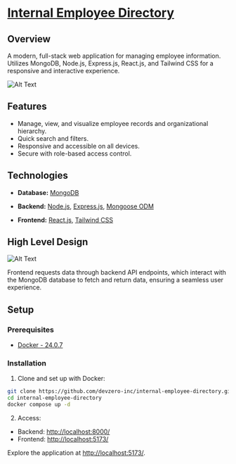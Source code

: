 # [Internal Employee Directory](https://github.com/devzero-inc/internal-employee-directory)


## Overview
A modern, full-stack web application for managing employee information. Utilizes MongoDB, Node.js, Express.js, React.js, and Tailwind CSS for a responsive and interactive experience.

![Alt Text](https://i.imgur.com/CIW6oSl.png)

## Features
- Manage, view, and visualize employee records and organizational hierarchy.
- Quick search and filters.
- Responsive and accessible on all devices.
- Secure with role-based access control.


## Technologies

- **Database:** [MongoDB](https://www.mongodb.com/)
- **Backend:** [Node.js](https://nodejs.org/), [Express.js](https://expressjs.com/), [Mongoose ODM](https://mongoosejs.com/)
  
- **Frontend:** [React.js](https://reactjs.org/), [Tailwind CSS](https://tailwindcss.com/)



## High Level Design

![Alt Text](https://i.imgur.com/S7Fwpg1.jpeg)

Frontend requests data through backend API endpoints, which interact with the MongoDB database to fetch and return data, ensuring a seamless user experience.

## Setup

### Prerequisites
- [Docker - 24.0.7](https://www.docker.com/)
### Installation

1. Clone and set up with Docker:
```bash
git clone https://github.com/devzero-inc/internal-employee-directory.git
cd internal-employee-directory
docker compose up -d
```

2. Access:

- Backend: [http://localhost:8000/](http://localhost:8000/)
- Frontend: [http://localhost:5173/](http://localhost:5173/)

Explore the application at [http://localhost:5173/](http://localhost:5173/).
